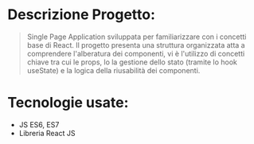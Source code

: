 # Descrizione Progetto:

> Single Page Application sviluppata per familiarizzare con i concetti base di React. Il progetto presenta una struttura organizzata atta a comprendere l'alberatura dei componenti, vi è l'utilizzo di concetti chiave tra cui le props, lo la gestione dello stato (tramite lo hook useState) e la logica della riusabilità dei componenti.

# Tecnologie usate:

- JS ES6, ES7
- Libreria React JS
